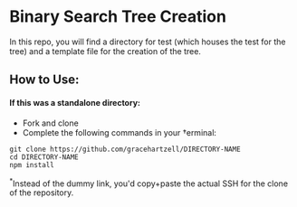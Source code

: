 # Binary Search Tree Creation

In this repo, you will find a directory for test (which houses the test for the tree) and a template file for the creation of the tree. 

## How to Use:
#### If this was a standalone directory:
* Fork and clone
* Complete the following commands in your †erminal:
```shell
git clone https://github.com/gracehartzell/DIRECTORY-NAME
cd DIRECTORY-NAME
npm install 

```
<sup>*</sup>Instead of the dummy link, you'd copy+paste the actual SSH for the clone of the repository. 